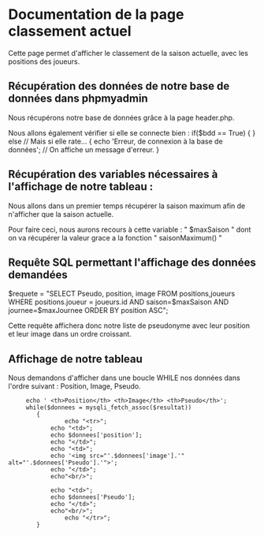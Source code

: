 # Documentation de la page classement actuel

Cette page permet d'afficher le classement de la saison actuelle, avec les positions des joueurs.

## Récupération des données de notre base de données dans phpmyadmin

Nous récupérons notre base de données grâce à la page header.php.

Nous allons également vérifier si elle se connecte bien :
if($bdd == True)
{
}
	else // Mais si elle rate…
	{
    echo 'Erreur, de connexion à la base de données'; // On affiche un message d'erreur.
}


## Récupération des variables nécessaires à l'affichage de notre tableau :

Nous allons dans un premier temps récupérer la saison maximum afin de n'afficher que la saison actuelle.

Pour faire ceci, nous aurons recours à cette variable : " $maxSaison " dont on va récupérer la valeur grace a la fonction " saisonMaximum() "

## Requête SQL permettant l'affichage des données demandées

$requete = "SELECT Pseudo, position, image FROM positions,joueurs WHERE positions.joueur = joueurs.id AND saison=$maxSaison AND journee=$maxJournee ORDER BY position ASC";

Cette requête affichera donc notre liste de pseudonyme avec leur position et leur image dans un ordre croissant.

## Affichage de notre tableau

Nous demandons d'afficher dans une boucle WHILE nos données dans l'ordre suivant : Position, Image, Pseudo.

		 echo ' <th>Position</th> <th>Image</th> <th>Pseudo</th>';
         while($donnees = mysqli_fetch_assoc($resultat))
            {
                    echo "<tr>";
                echo "<td>";
                echo $donnees['position'];
                echo "</td>";
                echo "<td>";
                echo '<img src="'.$donnees['image'].'" alt="'.$donnees['Pseudo'].'">';
                echo "</td>";
                echo"<br/>";
                
                echo "<td>";
                echo $donnees['Pseudo'];
                echo "</td>";
                echo"<br/>";
                    echo "</tr>";
            }
